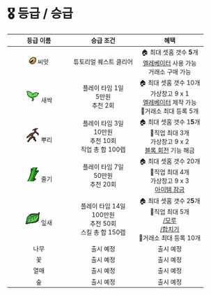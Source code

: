 # 🎖 등급 / 승급

<table><thead><tr><th width="131" align="center">등급 이름</th><th align="center">승급 조건</th><th align="center">혜택</th></tr></thead><tbody><tr><td align="center"><img src="../../.gitbook/assets/rank_seed.png" alt="" data-size="line"> 씨앗</td><td align="center">튜토리얼 퀘스트 클리어</td><td align="center">🏠 최대 셋홈 갯수 <strong>5</strong>개<br><a href="../convfeatures/elevator.md">엘레베이터</a> 사용 가능<br>거래소 구매 가능</td></tr><tr><td align="center"><img src="../../.gitbook/assets/rank_sprout.png" alt="" data-size="line"> 새싹</td><td align="center">플레이 타임 1일<br>5만원<br>추천 2회</td><td align="center">🏠 최대 셋홈 갯수 10개<br>가상창고 9 x 1<br><a href="../convfeatures/elevator.md">엘레베이터</a> 제작 가능<br><span data-gb-custom-inline data-tag="emoji" data-code="1f3ea">🏪</span>거래소 최대 등록 5개</td></tr><tr><td align="center"><img src="../../.gitbook/assets/rank_root.png" alt="" data-size="line"> 뿌리</td><td align="center">플레이 타임 3일<br>10만원<br>추천 10회<br>직업 총 합 100렙</td><td align="center">🏠 최대 셋홈 갯수 1<strong>5</strong>개<br><span data-gb-custom-inline data-tag="emoji" data-code="1f477">👷</span>직업 최대 3개<br>가상창고 9 x 2<br><a href="../convfeatures/rotator.md">블록 회전</a> 기능 해금</td></tr><tr><td align="center"><img src="../../.gitbook/assets/rank_stem.png" alt="" data-size="line"> 줄기</td><td align="center">플레이 타임 7일<br>50만원<br>추천 20회</td><td align="center">🏠 최대 셋홈 갯수 20개<br><span data-gb-custom-inline data-tag="emoji" data-code="1f477">👷</span>직업 최대 4개<br>가상창고 9 x 3<br><a href="../convfeatures/">아이템 잠금</a></td></tr><tr><td align="center"><img src="../../.gitbook/assets/rank_leaf.png" alt="" data-size="line"> 잎새</td><td align="center">플레이 타임 14일<br>100만원<br>추천 50회<br>스킬 총 합  150렙</td><td align="center">🏠 최대 셋홈 갯수 2<strong>5</strong>개<br><span data-gb-custom-inline data-tag="emoji" data-code="1f477">👷</span>직업 최대 5개<br><a data-footnote-ref href="#user-content-fn-1">/모루</a><br><a data-footnote-ref href="#user-content-fn-2">/합치기</a><br><span data-gb-custom-inline data-tag="emoji" data-code="1f3ea">🏪</span>거래소 최대 등록 10개</td></tr><tr><td align="center">나무</td><td align="center">출시 예정</td><td align="center">출시 예정</td></tr><tr><td align="center">꽃</td><td align="center">출시 예정</td><td align="center">출시 예정</td></tr><tr><td align="center">열매</td><td align="center">출시 예정</td><td align="center">출시 예정</td></tr><tr><td align="center">숲</td><td align="center">출시 예정</td><td align="center">출시 예정</td></tr></tbody></table>

[^1]: 가상 제작대와 비슷한\
    가상 모루

[^2]: 

